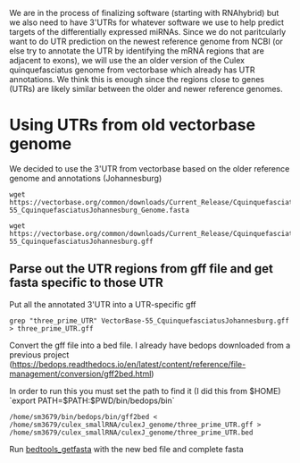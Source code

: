 We are in the process of finalizing software (starting with RNAhybrid) but we also need to have 3'UTRs for whatever software we use to help predict targets of the differentially expressed miRNAs. Since we do not paritcularly want to do UTR prediction on the newest reference genome from NCBI (or else try to annotate the UTR by identifying the mRNA regions that are adjacent to exons), we will use the an older version of the Culex quinquefasciatus genome from vectorbase which already has UTR annotations. We think this is enough since the regions close to genes (UTRs) are likely similar between the older and newer reference genomes. 

# Using UTRs from old vectorbase genome
We decided to use the 3'UTR from vectorbase based on the older reference genome and annotations (Johannesburg)
```
wget https://vectorbase.org/common/downloads/Current_Release/CquinquefasciatusJohannesburg/fasta/data/VectorBase-55_CquinquefasciatusJohannesburg_Genome.fasta

wget https://vectorbase.org/common/downloads/Current_Release/CquinquefasciatusJohannesburg/gff/data/VectorBase-55_CquinquefasciatusJohannesburg.gff
```

## Parse out the UTR regions from gff file and get fasta specific to those UTR
Put all the annotated 3'UTR into a UTR-specific gff
```
grep "three_prime_UTR" VectorBase-55_CquinquefasciatusJohannesburg.gff > three_prime_UTR.gff
```

Convert the gff file into a bed file. I already have bedops downloaded from a previous project (https://bedops.readthedocs.io/en/latest/content/reference/file-management/conversion/gff2bed.html)

In order to run this you must set the path to find it (I did this from $HOME) `export PATH=$PATH:$PWD/bin/bedops/bin`

```
/home/sm3679/bin/bedops/bin/gff2bed < /home/sm3679/culex_smallRNA/culexJ_genome/three_prime_UTR.gff > /home/sm3679/culex_smallRNA/culexJ_genome/three_prime_UTR.bed
```

Run [bedtools_getfasta](https://github.com/AngelaZhou779/RISE/blob/main/target%20prediction/bedtools_getfasta.sh) with the new bed file and complete fasta

